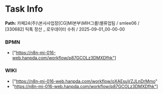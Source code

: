 # Task Info

**Path:** 카페24(주)\본사사업장\[CG]MI본부\MIH그룹\밸류업팀 / smlee06 / [330682] 틱톡 정산 _ 로우데이터 수취 / 2025-09-01_00-00-00

### BPMN
- ["https://n8n-mi-016-web.hanpda.com/workflow/p87GCOLz3DMXDfhk"]

### WIKI
- ["https://n8n-mi-016-web.hanpda.com/workflow/oXAEsuVZJLnDrMmo"
- "https://n8n-mi-016-web.hanpda.com/workflow/p87GCOLz3DMXDfhk"]

